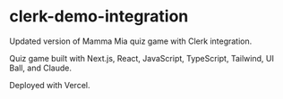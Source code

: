 # clerk-demo-integration

Updated version of Mamma Mia quiz game with Clerk integration.

Quiz game built with Next.js, React, JavaScript, TypeScript, Tailwind, UI Ball, and Claude.

Deployed with Vercel.
